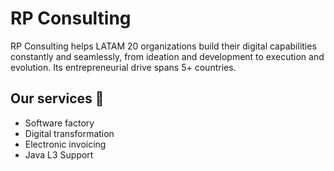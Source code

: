# RP Consulting
RP Consulting helps LATAM 20 organizations build their digital capabilities constantly and seamlessly, from ideation and development to execution and evolution. Its entrepreneurial drive spans 5+ countries.

## Our services 🚀
- Software factory
- Digital transformation
- Electronic invoicing
- Java L3 Support
